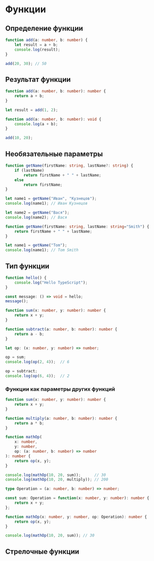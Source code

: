 # Функции

## Определение функции

```typescript
function add(a: number, b: number) {
    let result = a + b;
    console.log(result);
}

add(20, 30); // 50
```

## Результат функции

```typescript
function add(a: number, b: number): number {
    return a + b;
}

let result = add(1, 2);
```

```typescript
function add(a: number, b: number): void {
    console.log(a + b);
}

add(10, 20);
```

## Необязательные параметры

```typescript
function getName(firstName: string, lastName?: string) {
    if (lastName)
        return firstName + " " + lastName;
    else
        return firstName;
}

let name1 = getName("Иван", "Кузнецов");
console.log(name1); // Иван Кузнецов

let name2 = getName("Вася");
console.log(name2); // Вася
```

```typescript
function getName(firstName: string, lastName: string="Smith") {
    return firstName + " " + lastName;
}

let name1 = getName("Tom");
console.log(name1); // Tom Smith
```

## Тип функции

```typescript
function hello() {
    console.log("Hello TypeScript");
}

const message: () => void = hello;
message();
```

```typescript
function sum(x: number, y: number): number {
    return x + y;
}

function subtract(a: number, b: number): number {
    return a - b;
}

let op: (x: number, y: number) => number;

op = sum;
console.log(op(2, 4));  // 6

op = subtract;
console.log(op(6, 4));  // 2
```

### Функции как параметры других функций

```typescript
function sum(x: number, y: number): number {
    return x + y;
}

function multiply(a: number, b: number): number {
    return a * b;
}

function mathOp(
	x: number,
	y: number,
	op: (a: number, b: number) => number
): number {
    return op(x, y);
}

console.log(mathOp(10, 20, sum));      // 30 
console.log(mathOp(10, 20, multiply)); // 200 
```

```typescript
type Operation = (a: number, b: number) => number;

const sum: Operation = function(x: number, y: number): number {
    return x + y;
};

function mathOp(x: number, y: number, op: Operation): number {
    return op(x, y);
}

console.log(mathOp(10, 20, sum)); // 30
```

## Стрелочные функции

```typescript

```

```typescript

```

```typescript

```

```typescript

```

```typescript

```
